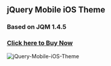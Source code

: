 ## jQuery Mobile iOS Theme

### Based on JQM 1.4.5

### [Click here to Buy Now](http://store.ququplay.com) 

![jQuery-Mobile-iOS-Theme](https://farm8.staticflickr.com/7570/16258272946_1bd30345fa_o.png)
